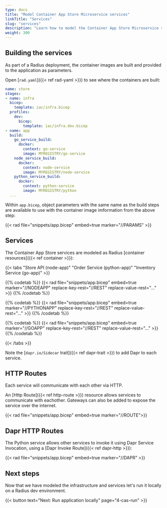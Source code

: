 ```yaml
---
type: docs
title: "Model Container App Store Microservice services"
linkTitle: "Services"
slug: "services"
description: "Learn how to model the Container App Store Microservice services"
weight: 300
---
```


## Building the services

As part of a Radius deployment, the container images are built and provided to the application as parameters.

Open [`rad.yaml`]({{< ref rad-yaml >}}) to see where the containers are built:

```yaml
name: store
stages:
- name: infra
  bicep:
    template: iac/infra.bicep
  profiles:
    dev:
      bicep:
        template: iac/infra.dev.bicep
- name: app
  build:
    go_service_build:
      docker:
        context: go-service
        image: MYREGISTRY/go-service
    node_service_build:
      docker:
        context: node-service
        image: MYREGISTRY/node-service
    python_service_build:
      docker:
        context: python-service
        image: MYREGISTRY/python
  ...
```

Within `app.bicep`, object parameters with the same name as the build steps are available to use with the container image imformation from the above step:

{{< rad file="snippets/app.bicep" embed=true marker="//PARAMS" >}}

## Services

The Container App Store services are modeled as Radius [container resources]({{< ref container >}}):

{{< tabs "Store API (node-app)" "Order Service (python-app)" "Inventory Service (go-app)" >}}

{{% codetab %}}
{{< rad file="snippets/app.bicep" embed=true marker="//NODEAPP" replace-key-rest="//REST" replace-value-rest="..." >}}
{{% /codetab %}}

{{% codetab %}}
{{< rad file="snippets/app.bicep" embed=true marker="//PYTHONAPP" replace-key-rest="//REST" replace-value-rest="..." >}}
{{% /codetab %}}

{{% codetab %}}
{{< rad file="snippets/app.bicep" embed=true marker="//GOAPP" replace-key-rest="//REST" replace-value-rest="..." >}}
{{% /codetab %}}

{{< /tabs >}}

Note the [`dapr.io/Sidecar` trait]({{< ref dapr-trait >}}) to add Dapr to each service.

## HTTP Routes

Each service will communicate with each other via HTTP.

An [Http Route]({{< ref http-route >}}) resource allows services to communicate with eachother. Gateways can also be added to expose the service over the internet.

{{< rad file="snippets/app.bicep" embed=true marker="//ROUTE">}}

## Dapr HTTP Routes

The Python service allows other services to invoke it using Dapr Service Invocation, using a [Dapr Invoke Route]({{< ref dapr-http >}}):

{{< rad file="snippets/app.bicep" embed=true marker="//DAPR" >}}

## Next steps

Now that we have modeled the infrastructure and services let's run it locally on a Radius dev environment.

{{< button text="Next: Run application locally" page="4-cas-run" >}}
